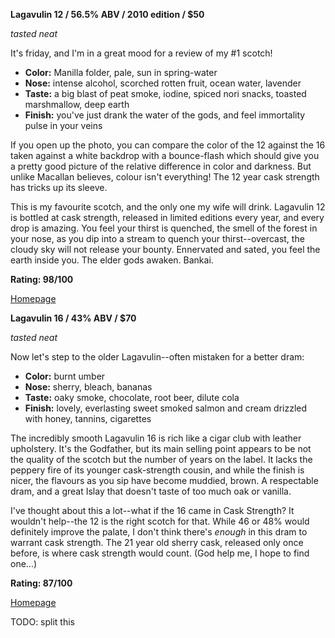 **Lagavulin 12 / 56.5% ABV / 2010 edition / $50**

*tasted neat*

It's friday, and I'm in a great mood for a review of my #1 scotch!

* **Color:** Manilla folder, pale, sun in spring-water
* **Nose:** intense alcohol, scorched rotten fruit, ocean water, lavender
* **Taste:** a big blast of peat smoke, iodine, spiced nori snacks, toasted marshmallow, deep earth
* **Finish:** you've just drank the water of the gods, and feel immortality pulse in your veins

If you open up the photo, you can compare the color of the 12 against the 16 taken against a white backdrop with a bounce-flash which should give you a pretty good picture of the relative difference in color and darkness.  But unlike Macallan believes, colour isn't everything!  The 12 year cask strength has tricks up its sleeve.

This is my favourite scotch, and the only one my wife will drink.  Lagavulin 12 is bottled at cask strength, released in limited editions every year, and every drop is amazing.  You feel your thirst is quenched, the smell of the forest in your nose, as you dip into a stream to quench your thirst--overcast, the cloudy sky will not release your bounty.  Ennervated and sated, you feel the earth inside you.  The elder gods awaken.  Bankai.

**Rating: 98/100**

[Homepage](http://www.malts.com/index.php/en_us/Our-Whiskies/Lagavulin/The-Family)

**Lagavulin 16 / 43% ABV / $70**

*tasted neat*

Now let's step to the older Lagavulin--often mistaken for a better dram:

* **Color:** burnt umber
* **Nose:** sherry, bleach, bananas
* **Taste:** oaky smoke, chocolate, root beer, dilute cola
* **Finish:** lovely, everlasting sweet smoked salmon and cream drizzled with honey, tannins, cigarettes

The incredibly smooth Lagavulin 16 is rich like a cigar club with leather upholstery.  It's the Godfather, but its main selling point appears to be not the quality of the scotch but the number of years on the label.  It lacks the peppery fire of its younger cask-strength cousin, and while the finish is nicer, the flavours as you sip have become muddied, brown.  A respectable dram, and a great Islay that doesn't taste of too much oak or vanilla.

I've thought about this a lot--what if the 16 came in Cask Strength?  It wouldn't help--the 12 is the right scotch for that.  While 46 or 48% would definitely improve the palate, I don't think there's *enough* in this dram to warrant cask strength.  The 21 year old sherry cask, released only once before, is where cask strength would count.  (God help me, I hope to find one...)

**Rating: 87/100** 

[Homepage](http://www.malts.com/index.php/en_us/Our-Whiskies/Lagavulin/The-Family)

TODO: split this